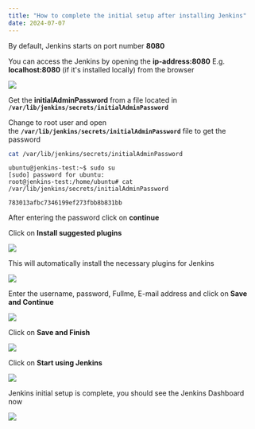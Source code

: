```yaml
---
title: "How to complete the initial setup after installing Jenkins"
date: 2024-07-07
---
```


By default, Jenkins starts on port number **8080**

You can access the Jenkins by opening the **ip-address:8080** E.g. **localhost:8080** (if it's installed locally) from the browser

![](../images/jenkins-install-initial-admpass-1024x611.png)

Get the **initialAdminPassword** from a file located in **`/var/lib/jenkins/secrets/initialAdminPassword`**

Change to root user and open the **`/var/lib/jenkins/secrets/initialAdminPassword`** file to get the password

```bash
cat /var/lib/jenkins/secrets/initialAdminPassword
```

```
ubuntu@jenkins-test:~$ sudo su
[sudo] password for ubuntu: 
root@jenkins-test:/home/ubuntu# cat /var/lib/jenkins/secrets/initialAdminPassword

783013afbc7346199ef273fbb8b831bb
```

After entering the password click on **continue**

Click on **Install suggested plugins**

![](../images/jenkins-install-sug-plugins-1024x611.png)

This will automatically install the necessary plugins for Jenkins

![](../images/jenkins-installing-sug-plugins-1024x611.png)

Enter the username, password, Fullme, E-mail address and click on **Save and Continue**

![](../images/jenkins-install-admin-user-1024x611.png)

Click on **Save and Finish**

![](../images/jekins-install-configure-url-1024x611.png)

Click on **Start using Jenkins**

![](../images/jenkins-install-ready-1024x611.png)

Jenkins initial setup is complete, you should see the Jenkins Dashboard now

![](../images/jenkins-dashboard-1024x611.png)
